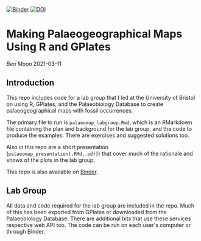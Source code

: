 [![Binder](https://mybinder.org/badge_logo.svg)](https://mybinder.org/v2/gh/benjaminmoon/palaeomap_example/HEAD?urlpath=rstudio) [![DOI](https://zenodo.org/badge/DOI/10.5281/zenodo.3584386.svg)](https://doi.org/10.5281/zenodo.3584386)

# Making Palaeogeographical Maps Using R and GPlates

_Ben Moon_ 2021-03-11

## Introduction ##


This repo includes code for a lab group that I led at the University of Bristol on using R, GPlates, and the Palaeobiology Database to create palaeogeographical maps with fossil occurrences.

The primary file to run is `palaeomap_labgroup.Rmd`, which is an RMarkdown file containing the plan and background for the lab group, and the code to produce the examples. There are exercises and suggested solutions too.

Also in this repo are a short presentation (`palaeomap_presentation{.RMd,.pdf}`) that cover much of the rationale and shows of the plots in the lab group.

This repo is also available on [Binder](https://mybinder.org/v2/gh/benjaminmoon/palaeomap_example/HEAD?urlpath=rstudio).

## Lab Group ##

All data and code required for the lab group are included in the repo. Much of this has been exported from GPlates or downloaded from the Palaeobiology Database. There are additional bits that use these services respective web API too. The code can be run on each user's computer or through Binder.
